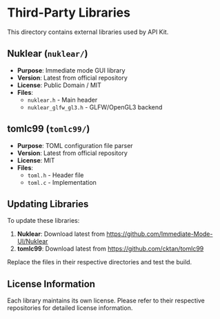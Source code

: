 # Third-Party Libraries

This directory contains external libraries used by API Kit.

## Nuklear (`nuklear/`)

- **Purpose**: Immediate mode GUI library
- **Version**: Latest from official repository
- **License**: Public Domain / MIT
- **Files**: 
  - `nuklear.h` - Main header
  - `nuklear_glfw_gl3.h` - GLFW/OpenGL3 backend

## tomlc99 (`tomlc99/`)

- **Purpose**: TOML configuration file parser
- **Version**: Latest from official repository
- **License**: MIT
- **Files**:
  - `toml.h` - Header file
  - `toml.c` - Implementation

## Updating Libraries

To update these libraries:

1. **Nuklear**: Download latest from https://github.com/Immediate-Mode-UI/Nuklear
2. **tomlc99**: Download latest from https://github.com/cktan/tomlc99

Replace the files in their respective directories and test the build.

## License Information

Each library maintains its own license. Please refer to their respective repositories for detailed license information.
